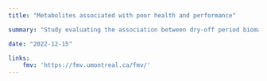 ```yaml
---
title: "Metabolites associated with poor health and performance"

summary: "Study evaluating the association between dry-off period biomarkers and health and reproduction."

date: "2022-12-15"

links:
    fmv: 'https://fmv.umontreal.ca/fmv/'
---
```

